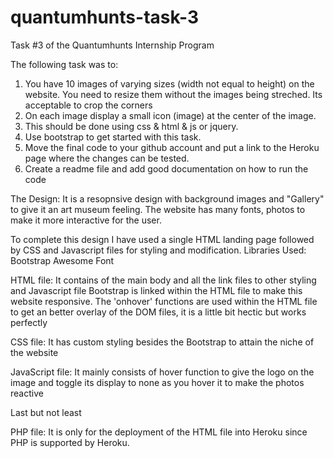 # quantumhunts-task-3
Task #3 of the Quantumhunts Internship Program 

The following task was to:
1. You have 10 images of varying sizes (width not equal to height) on the website. You need to resize them without the images being streched. Its acceptable to crop the corners
2. On each image display a small icon (image) at the center of the image.
3. This should be done using css & html & js or jquery.
4. Use bootstrap to get started with this task.
5. Move the final code to your github account and put a link to the Heroku page where the changes can be tested.
6. Create a readme file and add good documentation on how to run the code


The Design:
It is a resopnsive design with background images and "Gallery" to give it an art museum feeling.
The  website has many fonts, photos to make it more interactive for the user.


To complete this design I have used a single HTML landing page followed by CSS and Javascript files for styling and modification.
Libraries Used:
Bootstrap
Awesome Font

HTML file:
It contains of the main body and all the link files to other styling and Javascript file
Bootstrap is linked within the HTML file to make this website responsive.
The 'onhover' functions are used within the HTML file to get an better overlay of the DOM files, it is a little bit hectic but works perfectly

CSS file:
It has custom styling besides the Bootstrap to attain the niche of the website

JavaScript file:
It mainly consists of hover function to give the logo on the image and toggle its display to none as you hover it to make the photos reactive

Last but not least

PHP file:
It is only for the deployment of the HTML file into Heroku since PHP is supported by Heroku.

